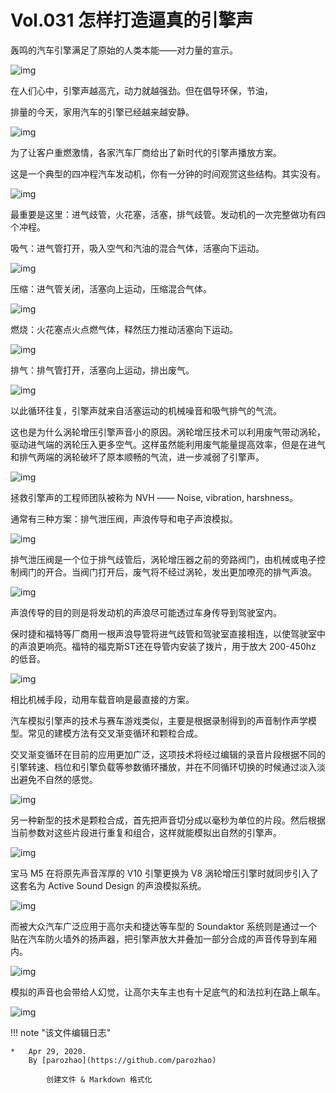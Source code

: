# Vol.031 怎样打造逼真的引擎声

轰鸣的汽车引擎满足了原始的人类本能——对力量的宣示。

![img](https://mmbiz.qpic.cn/mmbiz_gif/U6yRaDu1NaZQotSNrVicvkWD4gAHtokKa1ACXt7AO2Ilzamia9e4dmWAKRslwAQdTLK7d5MXOf4z5fEsOIKNoM5A/640?wx_fmt=gif&tp=webp&wxfrom=5&wx_lazy=1)

在人们心中，引擎声越高亢，动力就越强劲。但在倡导环保，节油，

排量的今天，家用汽车的引擎已经越来越安静。

![img](https://mmbiz.qpic.cn/mmbiz_gif/U6yRaDu1NaZQotSNrVicvkWD4gAHtokKa0SkylnlAFvUrOKs1P8D2T2mticHowUwCCrksgqa9nM2JhB1hT3FIkvQ/640?wx_fmt=gif&tp=webp&wxfrom=5&wx_lazy=1)

为了让客户重燃激情，各家汽车厂商给出了新时代的引擎声播放方案。

这是一个典型的四冲程汽车发动机，你有一分钟的时间观赏这些结构。其实没有。

![img](https://mmbiz.qpic.cn/mmbiz_gif/U6yRaDu1NaZQotSNrVicvkWD4gAHtokKa0ic528uDicauNlMVibBs7rLFlLp8icNUMoTicUfxw0XpfTURfNbT3EA1R5w/640?wx_fmt=gif&tp=webp&wxfrom=5&wx_lazy=1)

最重要是这里：进气歧管，火花塞，活塞，排气歧管。发动机的一次完整做功有四个冲程。

吸气：进气管打开，吸入空气和汽油的混合气体，活塞向下运动。

![img](https://mmbiz.qpic.cn/mmbiz_gif/U6yRaDu1NaZQotSNrVicvkWD4gAHtokKaR2u464EuxahiaHJHQE4G4bGynVlcmUiboZLNRHqXn39BHsryuibCrp2xg/640?wx_fmt=gif&tp=webp&wxfrom=5&wx_lazy=1)

压缩：进气管关闭，活塞向上运动，压缩混合气体。

![img](https://mmbiz.qpic.cn/mmbiz_gif/U6yRaDu1NaZQotSNrVicvkWD4gAHtokKaQGnniaoZLuT6u9fBsO1N5xRGIWCPfiasf2uvREEHctW6rFeyUXGJnnSw/640?wx_fmt=gif&tp=webp&wxfrom=5&wx_lazy=1)

燃烧：火花塞点火点燃气体，释然压力推动活塞向下运动。

![img](https://mmbiz.qpic.cn/mmbiz_gif/U6yRaDu1NaZQotSNrVicvkWD4gAHtokKaUu9MdBgeDpdytulAZuDIAAFoiaPgWy937zm6sicr8icUQ1peAYVFibrTTQ/640?wx_fmt=gif&tp=webp&wxfrom=5&wx_lazy=1)

排气：排气管打开，活塞向上运动，排出废气。

![img](https://mmbiz.qpic.cn/mmbiz_gif/U6yRaDu1NaZQotSNrVicvkWD4gAHtokKanBibnrubWW8jF41bT0rBWKia29Yum69Cn7c9jxJUxCBCvEOia36wMNlvA/640?wx_fmt=gif&tp=webp&wxfrom=5&wx_lazy=1)

以此循环往复，引擎声就来自活塞运动的机械噪音和吸气排气的气流。

这也是为什么涡轮增压引擎声音小的原因。涡轮增压技术可以利用废气带动涡轮，驱动进气端的涡轮压入更多空气。这样虽然能利用废气能量提高效率，但是在进气和排气两端的涡轮破坏了原本顺畅的气流，进一步减弱了引擎声。

![img](https://mmbiz.qpic.cn/mmbiz_gif/U6yRaDu1NaZQotSNrVicvkWD4gAHtokKaca6txlpvG8lPfh612Uox6xiaJGUh4zOJPjiaJjVpLx9rg2xssiakibfhibg/640?wx_fmt=gif&tp=webp&wxfrom=5&wx_lazy=1)

拯救引擎声的工程师团队被称为 NVH —— Noise, vibration, harshness。

通常有三种方案：排气泄压阀，声浪传导和电子声浪模拟。

![img](https://mmbiz.qpic.cn/mmbiz_gif/U6yRaDu1NaZQotSNrVicvkWD4gAHtokKal0mPAtsKicvBsxcRJxicvibN35ydtp1rySp03cL0Mq306eGellnWTOgMw/640?wx_fmt=gif&tp=webp&wxfrom=5&wx_lazy=1)

排气泄压阀是一个位于排气歧管后，涡轮增压器之前的旁路阀门，由机械或电子控制阀门的开合。当阀门打开后，废气将不经过涡轮，发出更加嘹亮的排气声浪。

![img](https://mmbiz.qpic.cn/mmbiz_gif/U6yRaDu1NaZQotSNrVicvkWD4gAHtokKauZopIycPkTZKuQgaPMFrG4wxvkFJKedzWzj4pIRSnmmPvq0jjLz8lQ/640?wx_fmt=gif&tp=webp&wxfrom=5&wx_lazy=1)

声浪传导的目的则是将发动机的声浪尽可能透过车身传导到驾驶室内。

保时捷和福特等厂商用一根声浪导管将进气歧管和驾驶室直接相连，以使驾驶室中的声浪更响亮。福特的福克斯ST还在导管内安装了拨片，用于放大 200-450hz 的低音。

![img](https://mmbiz.qpic.cn/mmbiz_gif/U6yRaDu1NaZQotSNrVicvkWD4gAHtokKavOBmX3sc2PGE55JklwYntdmJ9ia1gfLxU6H7X7KKNTsSAD77ibicr5Msg/640?wx_fmt=gif&tp=webp&wxfrom=5&wx_lazy=1)

相比机械手段，动用车载音响是最直接的方案。

汽车模拟引擎声的技术与赛车游戏类似，主要是根据录制得到的声音制作声学模型。常见的建模方法有交叉渐变循环和颗粒合成。

交叉渐变循环在目前的应用更加广泛，这项技术将经过编辑的录音片段根据不同的引擎转速、档位和引擎负载等参数循环播放，并在不同循环切换的时候通过淡入淡出避免不自然的感觉。

![img](https://mmbiz.qpic.cn/mmbiz_gif/U6yRaDu1NaZQotSNrVicvkWD4gAHtokKa36h7cCppT95Hn4eaKr97CQLKxiaoRO5icMfha5XtS9O4Jd0tt0NscXcA/640?wx_fmt=gif&tp=webp&wxfrom=5&wx_lazy=1)

另一种新型的技术是颗粒合成，首先把声音切分成以毫秒为单位的片段。然后根据当前参数对这些片段进行重复和组合，这样就能模拟出自然的引擎声。

![img](https://mmbiz.qpic.cn/mmbiz_gif/U6yRaDu1NaZQotSNrVicvkWD4gAHtokKa8ysaWV149wKM2fsGyFyGpXGFmAA5icLJ89qLiaVstgfTrtGhriaALudGA/640?wx_fmt=gif&tp=webp&wxfrom=5&wx_lazy=1)

宝马 M5 在将原先声音浑厚的 V10 引擎更换为 V8 涡轮增压引擎时就同步引入了这套名为 Active Sound Design 的声浪模拟系统。

![img](https://mmbiz.qpic.cn/mmbiz_gif/U6yRaDu1NaZQotSNrVicvkWD4gAHtokKaxceNehuKAGPEh2OVRxYbxGJGzWDsgku6FHo4Hiae5o5j4u4VBCQDm5A/640?wx_fmt=gif&tp=webp&wxfrom=5&wx_lazy=1)

而被大众汽车广泛应用于高尔夫和捷达等车型的 Soundaktor 系统则是通过一个贴在汽车防火墙外的扬声器，把引擎声放大并叠加一部分合成的声音传导到车厢内。

![img](https://mmbiz.qpic.cn/mmbiz_gif/U6yRaDu1NaZQotSNrVicvkWD4gAHtokKa4ibS6sEI9bCgicq8GEfDwVWe7icdHtYHCPcemEMibU8JmfiarmKCYcPQeqQ/640?wx_fmt=gif&tp=webp&wxfrom=5&wx_lazy=1)

模拟的声音也会带给人幻觉，让高尔夫车主也有十足底气的和法拉利在路上飙车。

![img](https://mmbiz.qpic.cn/mmbiz_gif/U6yRaDu1NaZQotSNrVicvkWD4gAHtokKap4fLecLOynYqNaDvRPdJicaZuwP7wEZqOJjzxlPNQ6jaibEErb8jVUqA/640?wx_fmt=gif&tp=webp&wxfrom=5&wx_lazy=1)

!!! note "该文件编辑日志"

	* 	Apr 29, 2020.
		By [parozhao](https://github.com/parozhao)
	
			创建文件 & Markdown 格式化
